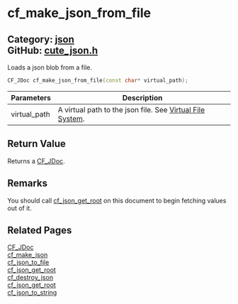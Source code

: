 [//]: # (This file is automatically generated by Cute Framework's docs parser.)
[//]: # (Do not edit this file by hand!)
[//]: # (See: https://github.com/RandyGaul/cute_framework/blob/master/samples/docs_parser.cpp)
[](../header.md ':include')

# cf_make_json_from_file

Category: [json](/api_reference?id=json)  
GitHub: [cute_json.h](https://github.com/RandyGaul/cute_framework/blob/master/include/cute_json.h)  
---

Loads a json blob from a file.

```cpp
CF_JDoc cf_make_json_from_file(const char* virtual_path);
```

Parameters | Description
--- | ---
virtual_path | A virtual path to the json file. See [Virtual File System](https://randygaul.github.io/cute_framework/#/topics/virtual_file_system).

## Return Value

Returns a [CF_JDoc](/json/cf_jdoc.md).

## Remarks

You should call [cf_json_get_root](/json/cf_json_get_root.md) on this document to begin fetching values out of it.

## Related Pages

[CF_JDoc](/json/cf_jdoc.md)  
[cf_make_json](/json/cf_make_json.md)  
[cf_json_to_file](/json/cf_json_to_file.md)  
[cf_json_get_root](/json/cf_json_get_root.md)  
[cf_destroy_json](/json/cf_destroy_json.md)  
[cf_json_get_root](/json/cf_json_get_root.md)  
[cf_json_to_string](/json/cf_json_to_string.md)  
